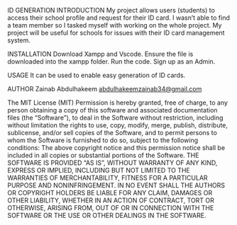 ID GENERATION
INTRODUCTION
My project allows users (students) to access their school profile and request for their ID card. I wasn’t able to find a team member so I tasked myself with working on the whole project. My project will be useful for schools for issues with their ID card management system.

INSTALLATION
Download Xampp and Vscode.
Ensure the file is downloaded into the xampp folder.
Run the code.
Sign up as an Admin.

USAGE
It can be used to enable easy generation of ID cards.

AUTHOR
Zainab Abdulhakeem
abdulhakeemzainab34@gmail.com

The MIT License (MIT)
Permission is hereby granted, free of charge, to any person obtaining a copy of this software and associated documentation files (the “Software”), to deal in the Software without restriction, including without limitation the rights to use, copy, modify, merge, publish, distribute, sublicense, and/or sell copies of the Software, and to permit persons to whom the Software is furnished to do so, subject to the following conditions:
The above copyright notice and this permission notice shall be included in all copies or substantial portions of the Software.
THE SOFTWARE IS PROVIDED “AS IS”, WITHOUT WARRANTY OF ANY KIND, EXPRESS OR IMPLIED, INCLUDING BUT NOT LIMITED TO THE WARRANTIES OF MERCHANTABILITY, FITNESS FOR A PARTICULAR PURPOSE AND NONINFRINGEMENT. IN NO EVENT SHALL THE AUTHORS OR COPYRIGHT HOLDERS BE LIABLE FOR ANY CLAIM, DAMAGES OR OTHER LIABILITY, WHETHER IN AN ACTION OF CONTRACT, TORT OR OTHERWISE, ARISING FROM, OUT OF OR IN CONNECTION WITH THE SOFTWARE OR THE USE OR OTHER DEALINGS IN THE SOFTWARE.





